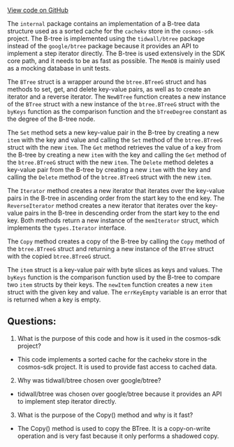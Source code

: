 [View code on GitHub](https://github.com/cosmos/cosmos-sdk/blob/main/store/cachekv/internal/btree.go)

The `internal` package contains an implementation of a B-tree data structure used as a sorted cache for the `cachekv` store in the `cosmos-sdk` project. The B-tree is implemented using the `tidwall/btree` package instead of the `google/btree` package because it provides an API to implement a step iterator directly. The B-tree is used extensively in the SDK core path, and it needs to be as fast as possible. The `MemDB` is mainly used as a mocking database in unit tests.

The `BTree` struct is a wrapper around the `btree.BTreeG` struct and has methods to set, get, and delete key-value pairs, as well as to create an iterator and a reverse iterator. The `NewBTree` function creates a new instance of the `BTree` struct with a new instance of the `btree.BTreeG` struct with the `byKeys` function as the comparison function and the `bTreeDegree` constant as the degree of the B-tree node.

The `Set` method sets a new key-value pair in the B-tree by creating a new `item` with the key and value and calling the `Set` method of the `btree.BTreeG` struct with the new `item`. The `Get` method retrieves the value of a key from the B-tree by creating a new `item` with the key and calling the `Get` method of the `btree.BTreeG` struct with the new `item`. The `Delete` method deletes a key-value pair from the B-tree by creating a new `item` with the key and calling the `Delete` method of the `btree.BTreeG` struct with the new `item`.

The `Iterator` method creates a new iterator that iterates over the key-value pairs in the B-tree in ascending order from the start key to the end key. The `ReverseIterator` method creates a new iterator that iterates over the key-value pairs in the B-tree in descending order from the start key to the end key. Both methods return a new instance of the `memIterator` struct, which implements the `types.Iterator` interface.

The `Copy` method creates a copy of the B-tree by calling the `Copy` method of the `btree.BTreeG` struct and returning a new instance of the `BTree` struct with the copied `btree.BTreeG` struct.

The `item` struct is a key-value pair with byte slices as keys and values. The `byKeys` function is the comparison function used by the B-tree to compare two `item` structs by their keys. The `newItem` function creates a new `item` struct with the given key and value. The `errKeyEmpty` variable is an error that is returned when a key is empty.
## Questions: 
 1. What is the purpose of this code and how is it used in the cosmos-sdk project?
- This code implements a sorted cache for the cachekv store in the cosmos-sdk project. It is used to provide fast access to cached data.

2. Why was tidwall/btree chosen over google/btree?
- tidwall/btree was chosen over google/btree because it provides an API to implement step iterator directly.

3. What is the purpose of the Copy() method and why is it fast?
- The Copy() method is used to copy the BTree. It is a copy-on-write operation and is very fast because it only performs a shadowed copy.